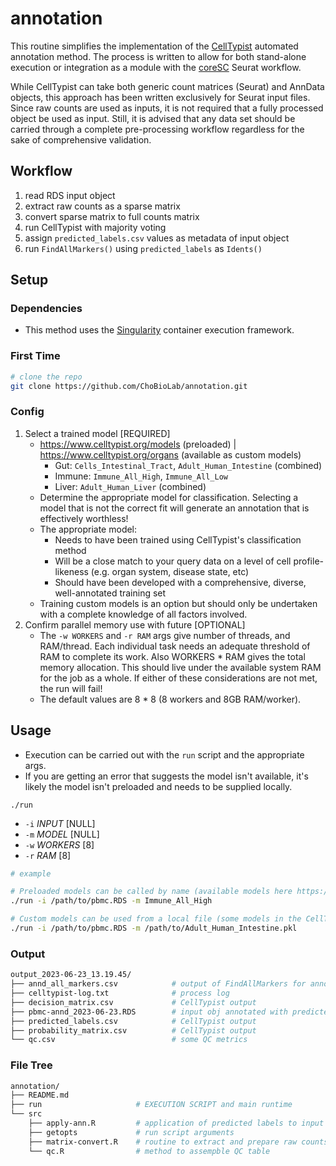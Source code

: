 # annotation

This routine simplifies the implementation of the [CellTypist](https://www.celltypist.org/) automated annotation method. The process is written to allow for both stand-alone execution or integration as a module with the [coreSC](https://github.com/ChoBioLab/coreSC) Seurat workflow. 

While CellTypist can take both generic count matrices (Seurat) and AnnData objects, this approach has been written exclusively for Seurat input files. Since raw counts are used as inputs, it is not required that a fully processed object be used as input. Still, it is advised that any data set should be carried through a complete pre-processing workflow regardless for the sake of comprehensive validation. 

## Workflow
1. read RDS input object
1. extract raw counts as a sparse matrix
1. convert sparse matrix to full counts matrix
1. run CellTypist with majority voting
1. assign `predicted_labels.csv` values as metadata of input object
1. run `FindAllMarkers()` using `predicted_labels` as `Idents()`

## Setup

### Dependencies
- This method uses the [Singularity](https://docs.sylabs.io/guides/3.0/user-guide/installation.html) container execution framework.

### First Time
```sh
# clone the repo
git clone https://github.com/ChoBioLab/annotation.git
```

### Config
1. Select a trained model [REQUIRED]
    - https://www.celltypist.org/models (preloaded) | https://www.celltypist.org/organs (available as custom models)
        - Gut: `Cells_Intestinal_Tract`, `Adult_Human_Intestine` (combined)
        - Immune: `Immune_All_High`, `Immune_All_Low`
        - Liver: `Adult_Human_Liver` (combined)
    - Determine the appropriate model for classification. Selecting a model that is not the correct fit will generate an annotation that is effectively worthless!
    - The appropriate model: 
        - Needs to have been trained using CellTypist's classification method
        - Will be a close match to your query data on a level of cell profile-likeness (e.g. organ system, disease state, etc)
        - Should have been developed with a comprehensive, diverse, well-annotated training set
    - Training custom models is an option but should only be undertaken with a complete knowledge of all factors involved.
1. Confirm parallel memory use with future [OPTIONAL]
    - The `-w WORKERS` and `-r RAM` args give number of threads, and RAM/thread. Each individual task needs an adequate threshold of RAM to complete its work. Also WORKERS * RAM gives the total memory allocation. This should live under the available system RAM for the job as a whole. If either of these considerations are not met, the run will fail!
    - The default values are 8 * 8 (8 workers and 8GB RAM/worker).

## Usage
- Execution can be carried out with the `run` script and the appropriate args.
- If you are getting an error that suggests the model isn't available, it's likely the model isn't preloaded and needs to be supplied locally.

`./run`
- `-i` *INPUT* [NULL]
- `-m` *MODEL* [NULL]
- `-w` *WORKERS* [8]
- `-r` *RAM* [8]

```sh
# example

# Preloaded models can be called by name (available models here https://www.celltypist.org/models)
./run -i /path/to/pbmc.RDS -m Immune_All_High

# Custom models can be used from a local file (some models in the CellTypist organ atlas are custom)
./run -i /path/to/pbmc.RDS -m /path/to/Adult_Human_Intestine.pkl
```

### Output
```sh
output_2023-06-23_13.19.45/
├── annd_all_markers.csv            # output of FindAllMarkers for annotated obj
├── celltypist-log.txt              # process log
├── decision_matrix.csv             # CellTypist output
├── pbmc-annd_2023-06-23.RDS        # input obj annotated with predicted_labels.csv fields
├── predicted_labels.csv            # CellTypist output
├── probability_matrix.csv          # CellTypist output
└── qc.csv                          # some QC metrics
```

### File Tree
```sh
annotation/
├── README.md
├── run                     # EXECUTION SCRIPT and main runtime
└── src
    ├── apply-ann.R         # application of predicted labels to input and find DEGs
    ├── getopts             # run script arguments
    ├── matrix-convert.R    # routine to extract and prepare raw counts matrix
    └── qc.R                # method to assempble QC table
```
